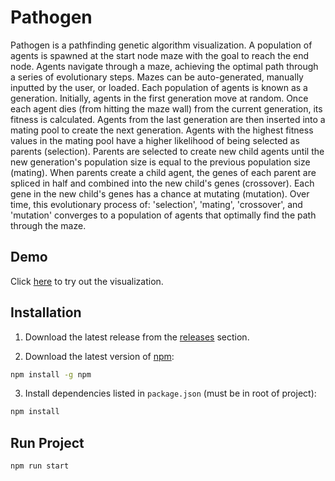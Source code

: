 # Pathogen

Pathogen is a pathfinding genetic algorithm visualization. A population of agents is spawned at the start node maze with the goal to reach the end node. Agents navigate through a maze, achieving the optimal path through a series of evolutionary steps. Mazes can be auto-generated, manually inputted by the user, or loaded. Each population of agents is known as a generation. Initially, agents in the first generation move at random. Once each agent dies (from hitting the maze wall) from the current generation, its fitness is calculated. Agents from the last generation are then inserted into a mating pool to create the next generation. Agents with the highest fitness values in the mating pool have a higher likelihood of being selected as parents (selection). Parents are selected to create new child agents until the new generation's population size is equal to the previous population size (mating). When parents create a child agent, the genes of each parent are spliced in half and combined into the new child's genes (crossover). Each gene in the new child's genes has a chance at mutating (mutation). Over time, this evolutionary process of: 'selection', 'mating', 'crossover', and 'mutation' converges to a population of agents that optimally find the path through the maze.

## Demo

Click [here](https://cis3296f22.github.io/Pathogen/) to try out the visualization.

## Installation

1. Download the latest release from the [releases](https://github.com/cis3296f22/Pathogen/releases) section.

2. Download the latest version of [npm](https://docs.npmjs.com/downloading-and-installing-node-js-and-npm):

```sh
npm install -g npm
```

3. Install dependencies listed in `package.json` (must be in root of project):

```sh
npm install
```

## Run Project

```sh
npm run start
```
